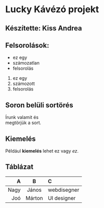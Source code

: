 # Lucky Kávézó projekt

## Készítette: Kiss Andrea

## Felsorolások:

- ez egy
- számozatlan
- felsorolás

1. ez egy
1. számozott
1. felsorolás

## Soron belüli sortörés

Írunk valamit és <br> megtörjük a sort.

## Kiemelés

Például __kiemelés__ lehet ez vagy _ez_.

## Táblázat

|A       |B       |C       |
|---:    |:---:   |:---    |
|Nagy    |János   |webdisegner |
|Joó     |Márton  |UI designer |



